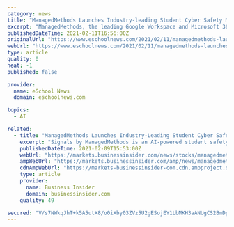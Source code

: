 ```yaml
---
category: news
title: "ManagedMethods Launches Industry-leading Student Cyber Safety Monitoring Powered by Artificial Intelligence"
excerpt: "ManagedMethods, the leading Google Workspace and Microsoft 365 cybersecurity, student safety, and compliance platform for K-12 school districts, today announced the launch of its Signals student"
publishedDateTime: 2021-02-11T16:56:00Z
originalUrl: "https://www.eschoolnews.com/2021/02/11/managedmethods-launches-industry-leading-student-cyber-safety-monitoring-powered-by-artificial-intelligence/"
webUrl: "https://www.eschoolnews.com/2021/02/11/managedmethods-launches-industry-leading-student-cyber-safety-monitoring-powered-by-artificial-intelligence/"
type: article
quality: 0
heat: -1
published: false

provider:
  name: eSchool News
  domain: eschoolnews.com

topics:
  - AI

related:
  - title: "ManagedMethods Launches Industry-Leading Student Cyber Safety Monitoring Powered by Artificial Intelligence"
    excerpt: "Signals by ManagedMethods is an AI-powered student safety monitoring feature that helps administrators detect when a student is in crisis and in danger of potentially harming themselves. It does this by monitoring district Google Workspace and Microsoft 365 accounts for distress signals,"
    publishedDateTime: 2021-02-09T15:53:00Z
    webUrl: "https://markets.businessinsider.com/news/stocks/managedmethods-launches-industry-leading-student-cyber-safety-monitoring-powered-by-artificial-intelligence-1030061084"
    ampWebUrl: "https://markets.businessinsider.com/amp/news/managedmethods-launches-industry-leading-student-cyber-safety-monitoring-powered-by-artificial-intelligence-1030061084"
    cdnAmpWebUrl: "https://markets-businessinsider-com.cdn.ampproject.org/c/s/markets.businessinsider.com/amp/news/managedmethods-launches-industry-leading-student-cyber-safety-monitoring-powered-by-artificial-intelligence-1030061084"
    type: article
    provider:
      name: Business Insider
      domain: businessinsider.com
    quality: 49

secured: "V/s7NWkqJhT+k5A5utX8/o0iXby03ZVz5U2gESojEY1LbMKH3aANUgCS2BmDpdc24ubOjrzbhZVB2rNcjPFek2IRy+GxESyP6G6mfGRT39ge0kBNBPjVrFH2EwIA+vM7HT0hof2Tx+MbCVKAQvM0orFY0iN9HOu4v9bCS5XW6paYpiLGEGIaM0o3uuLLn3uMhIi1itCOk4Wj19aJb0ItiOq4Ki78h4WZn/eOGj9qC2lviSt6h2uvrtfNebeyX1Mi0asFNe+OJKec31XyInQtg0ztdv1SHEmi9+ufRNTWKWzUWhjF6rOs0rGHzRZ+ZJEQ8c7FPWV4WKxP8OMFrJK3r5UIvtRQgKl5/GeF2lzRKNU=;4DJhKkZcy7iQrRl8+RQjew=="
---
```


